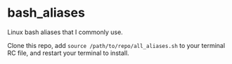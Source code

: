 # bash_aliases
Linux bash aliases that I commonly use.

Clone this repo, add `source /path/to/repo/all_aliases.sh` to your terminal RC file, and restart your terminal to install.
